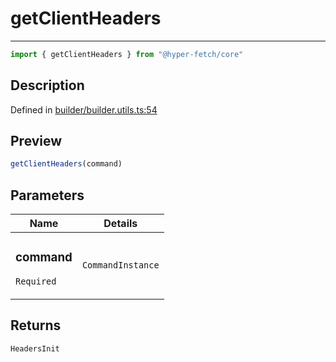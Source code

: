 

# getClientHeaders

<div class="api-docs__separator" data-reactroot="">

---

</div><div class="api-docs__import" data-reactroot="">

```ts
import { getClientHeaders } from "@hyper-fetch/core"
```

</div><div class="api-docs__section">

## Description

</div><div class="api-docs__description"><span class="api-docs__do-not-parse">



</span></div><p class="api-docs__definition">

Defined in [builder/builder.utils.ts:54](https://github.com/BetterTyped/hyper-fetch/blob/9cf1f580/packages/core/src/builder/builder.utils.ts#L54)

</p><div class="api-docs__section">

## Preview

</div><div class="api-docs__preview fn">

```ts
getClientHeaders(command)
```

</div><div class="api-docs__section">

## Parameters

</div><div class="api-docs__parameters"><table><thead><tr><th>Name</th><th>Details</th></tr></thead><tbody><tr param-data="command"><td class="api-docs__param-name required">

### command 

`Required`

</td><td class="api-docs__param-type">

`CommandInstance`

</td></tr></tbody></table></div><div class="api-docs__section">

## Returns

</div><div class="api-docs__returns">

```ts
HeadersInit
```

</div>